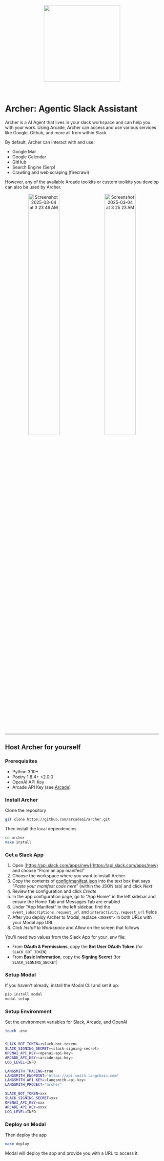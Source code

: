 <!-- A placeholder for a toolkit logo or cover image. Remove or replace with your own. -->
<h3 align="center">
  <a name="readme-top"></a>
  <img
    src="https://docs.arcade.dev/images/logo/arcade-logo.png"
    style="width: 250px;"
  >
</h3>

<br>

# Archer: Agentic Slack Assistant

Archer is a AI Agent that lives in your slack workspace and can help you with your work.
Using Arcade, Archer can access and use various services like Google, Github, and more all
from within Slack.

By default, Archer can interact with and use:
- Google Mail
- Google Calendar
- GitHub
- Search Engine (Serp)
- Crawling and web scraping (firecrawl)

However, any of the available Arcade toolkits or custom toolkits you develop can also be
used by Archer.

<div style="text-align: center;">
  <img style="display: inline-block; width: 45%; margin: 0 10px;" alt="Screenshot 2025-03-04 at 3 23 46 AM" src="https://github.com/user-attachments/assets/22db9c33-36bf-414f-b04f-c70234552144" />
  <img style="display: inline-block; width: 45%; margin: 0 10px;" alt="Screenshot 2025-03-04 at 3 25 23 AM" src="https://github.com/user-attachments/assets/f743d286-6bde-4995-b5a0-77e8d32f203d" />
</div>


----

## Host Archer for yourself

### Prerequisites

- Python 3.10+
- Poetry 1.8.4+ <2.0.0
- OpenAI API Key
- Arcade API Key (see [Arcade](https://docs.arcade.dev/home/api-keys))


### Install Archer

Clone the repository

```bash
git clone https://github.com/arcadeai/archer.git

```
Then install the local dependencies

```bash
cd archer
make install
```

### Get a Slack App

1. Open [https://api.slack.com/apps/new](https://api.slack.com/apps/new) and choose "From an app manifest"
2. Choose the workspace where you want to install Archer
3. Copy the contents of [config/manifest.json](./config/manifest.json) into the text box that says "*Paste your manifest code here*" (within the JSON tab) and click *Next*
4. Review the configuration and click *Create*
5. In the app configuration page, go to "App Home" in the left sidebar and ensure the Home Tab and Messages Tab are enabled
6. Under "App Manifest" in the left sidebar, find the `event_subscriptions.request_url` and `interactivity.request_url` fields
7. After you deploy Archer to Modal, replace `<INSERT>` in both URLs with your Modal app URL
8. Click *Install to Workspace* and *Allow* on the screen that follows

You'll need two values from the Slack App for your .env file:
- From **OAuth & Permissions**, copy the **Bot User OAuth Token** (for `SLACK_BOT_TOKEN`)
- From **Basic Information**, copy the **Signing Secret** (for `SLACK_SIGNING_SECRET`)


### Setup Modal

If you haven't already, install the Modal CLI and set it up:
```bash
pip install modal
modal setup
```


### Setup Environment

Set the environment variables for Slack, Arcade, and OpenAI

```bash
touch .env
```

```bash

SLACK_BOT_TOKEN=<slack-bot-token>
SLACK_SIGNING_SECRET=<slack-signing-secret>
OPENAI_API_KEY=<openai-api-key>
ARCADE_API_KEY=<arcade-api-key>
LOG_LEVEL=INFO

LANGSMITH_TRACING=true
LANGSMITH_ENDPOINT="https://api.smith.langchain.com"
LANGSMITH_API_KEY=<langsmith-api-key>
LANGSMITH_PROJECT="archer"

SLACK_BOT_TOKEN=xxx
SLACK_SIGNING_SECRET=xxx
OPENAI_API_KEY=xxx
ARCADE_API_KEY=xxxx
LOG_LEVEL=INFO

```

### Deploy on Modal

Then deploy the app

```bash
make deploy
```

Modal will deploy the app and provide you with a URL to access it.

